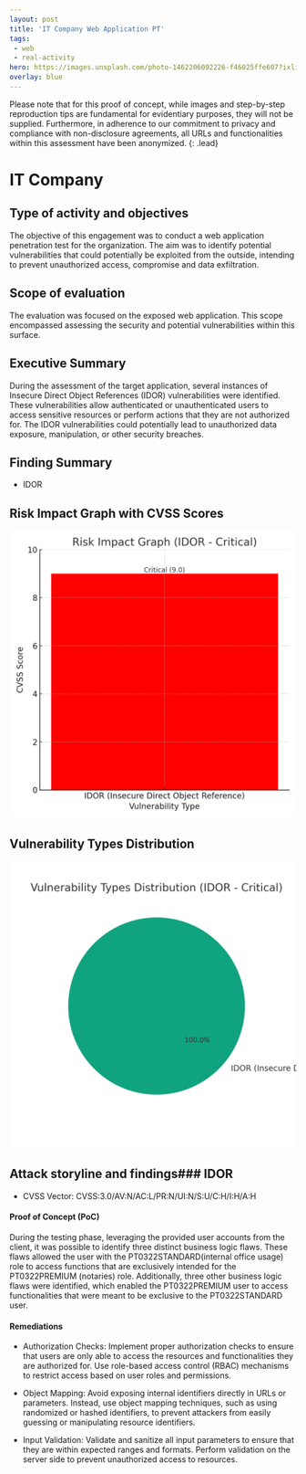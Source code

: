 ```yaml
---
layout: post
title: 'IT Company Web Application PT'
tags:
 - web
 - real-activity
hero: https://images.unsplash.com/photo-1462206092226-f46025ffe607?ixlib=rb-4.0.3&ixid=M3wxMjA3fDB8MHxwaG90by1wYWdlfHx8fGVufDB8fHx8fA%3D%3D&auto=format&fit=crop&w=1474&q=80
overlay: blue
---
```


Please note that for this proof of concept, while images and step-by-step reproduction tips are fundamental for evidentiary purposes, they will not be supplied. Furthermore, in adherence to our commitment to privacy and compliance with non-disclosure agreements, all URLs and functionalities within this assessment have been anonymized. {: .lead}
 <!--break-->

# IT Company

## Type of activity and objectives
The objective of this engagement was to conduct a web application penetration test for the organization. The aim was to identify potential vulnerabilities that could potentially be exploited from the outside, intending to prevent unauthorized access, compromise and data exfiltration.
## Scope of evaluation
The evaluation was focused on the exposed web application. This scope encompassed assessing the security and potential vulnerabilities within this surface.
## Executive Summary 
During the assessment of the target application, several instances of Insecure Direct Object References (IDOR) vulnerabilities were identified. These vulnerabilities allow authenticated or unauthenticated users to access sensitive resources or perform actions that they are not authorized for. The IDOR vulnerabilities could potentially lead to unauthorized data exposure, manipulation, or other security breaches.
## Finding Summary
- IDOR
## Risk Impact Graph with CVSS Scores

![](https://raw.githubusercontent.com/blitz0p3rations/blitz0p3rations.github.io/master/uploads/id5.png)

## Vulnerability Types Distribution

![](https://raw.githubusercontent.com/blitz0p3rations/blitz0p3rations.github.io/master/uploads/id6.png)

## Attack storyline and findings### IDOR
- CVSS Vector: CVSS:3.0/AV:N/AC:L/PR:N/UI:N/S:U/C:H/I:H/A:H
#### Proof of Concept (PoC)
During the testing phase, leveraging the provided user accounts from the client, it was possible to identify three distinct business logic flaws. These flaws allowed the user with the PT0322STANDARD(internal office usage) role to access functions that are exclusively intended for the PT0322PREMIUM (notaries) role. Additionally, three other business logic flaws were identified, which enabled the PT0322PREMIUM user to access functionalities that were meant to be exclusive to the PT0322STANDARD user.
#### Remediations
- Authorization Checks: Implement proper authorization checks to ensure that users are only able to access the resources and functionalities they are authorized for. Use role-based access control (RBAC) mechanisms to restrict access based on user roles and permissions.

- Object Mapping: Avoid exposing internal identifiers directly in URLs or parameters. Instead, use object mapping techniques, such as using randomized or hashed identifiers, to prevent attackers from easily guessing or manipulating resource identifiers.

- Input Validation: Validate and sanitize all input parameters to ensure that they are within expected ranges and formats. Perform validation on the server side to prevent unauthorized access to resources.
